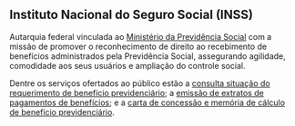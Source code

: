Instituto Nacional do Seguro Social (INSS)
---

Autarquia federal vinculada ao [Ministério da Previdência Social] com a missão de promover o reconhecimento de direito ao recebimento de benefícios administrados pela Previdência Social, assegurando agilidade, comodidade aos seus usuários e ampliação do controle social.

Dentre os serviços ofertados ao público estão a [consulta situação do requerimento de benefício previdenciário](/servico/consulta-situacao-do-requerimento-de-beneficio-previdenciario); a [emissão de extratos de pagamentos de benefícios](/servico/extratos-de-pagamentos-de-beneficios-previdenciarios); e a [carta de concessão e memória de cálculo de benefício previdenciário](/servico/carta-de-concessao-e-memoria-de-calculo-de-beneficio-previdenciario).

[Ministério da Previdência Social]:/orgao/ministerio-da-previdencia-social-mps
